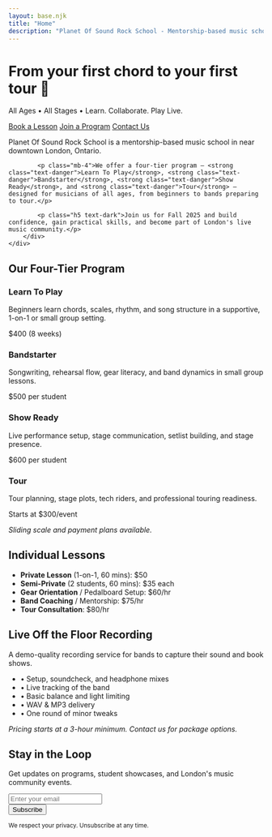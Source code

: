 ```yaml
---
layout: base.njk
title: "Home"
description: "Planet Of Sound Rock School - Mentorship-based music school in London, Ontario. From your first chord to your first tour."
---
```


<div class="bg-danger text-white text-center py-5">
    <div class="container">
        <h1 class="display-4 fw-bold mb-3">From your first chord to your first tour 🎸</h1>
        <p class="lead mb-4">All Ages • All Stages • Learn. Collaborate. Play Live.</p>
        <div class="d-flex flex-wrap justify-content-center gap-3">
            <a href="/contact/" class="btn btn-warning btn-lg fw-bold">Book a Lesson</a>
            <a href="/programs/" class="btn btn-outline-light btn-lg fw-bold">Join a Program</a>
            <a href="/contact/" class="btn btn-light btn-lg fw-bold text-danger">Contact Us</a>
        </div>
    </div>
</div>

<div class="container my-5">
    <div class="row justify-content-center">
        <div class="col-lg-8 text-center">
            <p class="lead mb-4">Planet Of Sound Rock School is a mentorship-based music school in near downtown London, Ontario.</p>
            
            <p class="mb-4">We offer a four-tier program — <strong class="text-danger">Learn To Play</strong>, <strong class="text-danger">Bandstarter</strong>, <strong class="text-danger">Show Ready</strong>, and <strong class="text-danger">Tour</strong> — designed for musicians of all ages, from beginners to bands preparing to tour.</p>
            
            <p class="h5 text-dark">Join us for Fall 2025 and build confidence, gain practical skills, and become part of London's live music community.</p>
        </div>
    </div>
</div>

<div class="bg-light py-5">
    <div class="container">
        <div class="row">
            <div class="col-12">
                <h2 class="text-center text-dark border-bottom border-danger border-3 pb-3 mb-5">Our Four-Tier Program</h2>
            </div>
        </div>
        <div class="row g-4">
            <div class="col-lg-3 col-md-6">
                <div class="card h-100 shadow-sm border-0 bg-white">
                    <div class="card-body text-center p-4">
                        <h3 class="card-title h5 text-danger mb-3">Learn To Play</h3>
                        <p class="card-text">Beginners learn chords, scales, rhythm, and song structure in a supportive, 1-on-1 or small group setting.</p>
                        <div class="mt-auto">
                            <p class="fw-bold text-dark">$400 (8 weeks)</p>
                        </div>
                    </div>
                </div>
            </div>
            <div class="col-lg-3 col-md-6">
                <div class="card h-100 shadow-sm border-0 bg-white">
                    <div class="card-body text-center p-4">
                        <h3 class="card-title h5 text-danger mb-3">Bandstarter</h3>
                        <p class="card-text">Songwriting, rehearsal flow, gear literacy, and band dynamics in small group lessons.</p>
                        <div class="mt-auto">
                            <p class="fw-bold text-dark">$500 per student</p>
                        </div>
                    </div>
                </div>
            </div>
            <div class="col-lg-3 col-md-6">
                <div class="card h-100 shadow-sm border-0 bg-white">
                    <div class="card-body text-center p-4">
                        <h3 class="card-title h5 text-danger mb-3">Show Ready</h3>
                        <p class="card-text">Live performance setup, stage communication, setlist building, and stage presence.</p>
                        <div class="mt-auto">
                            <p class="fw-bold text-dark">$600 per student</p>
                        </div>
                    </div>
                </div>
            </div>
            <div class="col-lg-3 col-md-6">
                <div class="card h-100 shadow-sm border-0 bg-white">
                    <div class="card-body text-center p-4">
                        <h3 class="card-title h5 text-danger mb-3">Tour</h3>
                        <p class="card-text">Tour planning, stage plots, tech riders, and professional touring readiness.</p>
                        <div class="mt-auto">
                            <p class="fw-bold text-dark">Starts at $300/event</p>
                        </div>
                    </div>
                </div>
            </div>
        </div>
        <div class="row mt-4">
            <div class="col-12 text-center">
                <p class="text-muted"><em>Sliding scale and payment plans available.</em></p>
            </div>
        </div>
    </div>
</div>

<div class="container my-5">
    <div class="row">
        <div class="col-lg-6">
            <h2 class="text-dark mb-4">Individual Lessons</h2>
            <ul class="list-unstyled">
                <li class="mb-3"><strong class="text-danger">Private Lesson</strong> (1-on-1, 60 mins): $50</li>
                <li class="mb-3"><strong class="text-danger">Semi-Private</strong> (2 students, 60 mins): $35 each</li>
                <li class="mb-3"><strong class="text-danger">Gear Orientation</strong> / Pedalboard Setup: $60/hr</li>
                <li class="mb-3"><strong class="text-danger">Band Coaching</strong> / Mentorship: $75/hr</li>
                <li class="mb-3"><strong class="text-danger">Tour Consultation</strong>: $80/hr</li>
            </ul>
        </div>
        <div class="col-lg-6">
            <h2 class="text-dark mb-4">Live Off the Floor Recording</h2>
            <p class="mb-3">A demo-quality recording service for bands to capture their sound and book shows.</p>
            <ul class="list-unstyled">
                <li class="mb-2">• Setup, soundcheck, and headphone mixes</li>
                <li class="mb-2">• Live tracking of the band</li>
                <li class="mb-2">• Basic balance and light limiting</li>
                <li class="mb-2">• WAV & MP3 delivery</li>
                <li class="mb-2">• One round of minor tweaks</li>
            </ul>
            <p class="text-muted"><em>Pricing starts at a 3-hour minimum. Contact us for package options.</em></p>
        </div>
    </div>
</div>

<div class="bg-warning py-5">
    <div class="container">
        <div class="row justify-content-center">
            <div class="col-lg-8 text-center">
                <h2 class="text-dark mb-3">Stay in the Loop</h2>
                <p class="text-dark mb-4">Get updates on programs, student showcases, and London's music community events.</p>
                <form class="row g-2 justify-content-center" action="#" method="POST">
                    <div class="col-auto">
                        <input type="email" class="form-control form-control-lg" placeholder="Enter your email" required>
                    </div>
                    <div class="col-auto">
                        <button type="submit" class="btn btn-danger btn-lg">Subscribe</button>
                    </div>
                </form>
                <small class="text-dark mt-2 d-block">We respect your privacy. Unsubscribe at any time.</small>
            </div>
        </div>
    </div>
</div>
